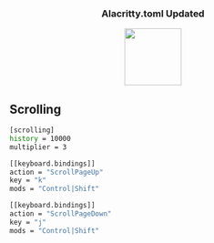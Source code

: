 <h3 align="center">Alacritty.toml Updated</h3>

<p align="center">
  <img src="https://i.imgur.com/uSVMDj4.png" alt="" width=100>
</p>

## Scrolling

```sh
[scrolling]
history = 10000
multiplier = 3

[[keyboard.bindings]]
action = "ScrollPageUp"
key = "k"
mods = "Control|Shift"

[[keyboard.bindings]]
action = "ScrollPageDown"
key = "j"
mods = "Control|Shift"

```

